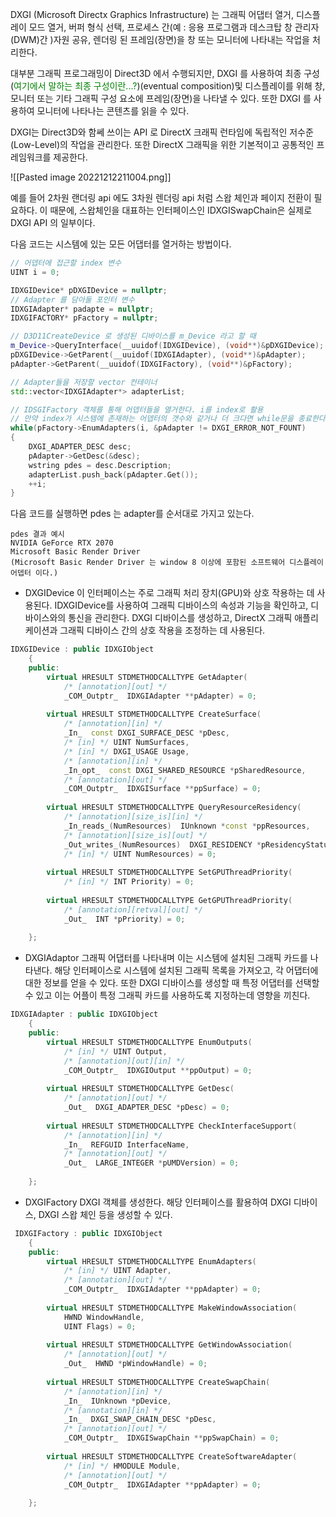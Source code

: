 DXGI (Microsoft Directx Graphics Infrastructure) 는 그래픽 어댑터 열거, 디스플레이 모드 열거, 버퍼 형식 선택, 프로세스 간(예 : 응용 프로그램과 데스크탑 창 관리자(DWM)간 )자원 공유, 렌더링 된 프레임(장면)을 창 또는 모니터에 나타내는 작업을 처리한다.

대부분 그래픽 프로그래밍이 Direct3D 에서 수행되지만, DXGI 를 사용하여 최종 구성(<span style="color:green">여기에서 말하는 최종 구성이란...?</span>)(eventual composition)및 디스플레이를 위해 창, 모니터 또는 기타 그래픽 구성 요소에 프레임(장면)을 나타낼 수 있다. 또한 DXGI 를 사용하여 모니터에 나타나는 콘텐츠를 읽을 수 있다.

DXGI는 Direct3D와 함쎄 쓰이는 API 로 DirectX 크래픽 런타임에 독립적인 저수준(Low-Level)의 작업을 관리한다. 또한 DirectX 그래픽을 위한 기본적이고 공통적인 프레임워크를 제공한다. 

![[Pasted image 20221212211004.png]]

예를 들어 2차원 랜더링 api 에도 3차원 렌더링 api 처럼 스왑 체인과 페이지 전환이 필요하다. 이 때문에, 스왑체인을 대표하는 인터페이스인 IDXGISwapChain은 실제로 DXGI API 의 일부이다.

다음 코드는 시스템에 있는 모든 어댑터를 열거하는 방법이다.
```c++
// 어뎁터에 접근할 index 변수
UINT i = 0;

IDXGIDevice* pDXGIDevice = nullptr;
// Adapter 를 담아둘 포인터 변수
IDXGIAdapter* padapte = nullptr;
IDXGIFACTORY* pFactory = nullptr;

// D3D11CreateDevice 로 생성된 디바이스를 m_Device 라고 할 때
m_Device->QueryInterface(__uuidof(IDXGIDevice), (void**)&pDXGIDevice);
pDXGIDevice->GetParent(__uuidof(IDXGIAdapter), (void**)&pAdapter);
pAdapter->GetParent(__uuidof(IDXGIFactory), (void**)&pFactory);

// Adapter들을 저장할 vector 컨테이너
std::vector<IDXGIAdapter*> adapterList;

// IDSGIFactory 객체를 통해 어뎁터들을 열거한다. i를 index로 활용
// 만약 index가 시스템에 존재하는 어뎁터의 갯수와 같거나 더 크다면 while문을 종료한다.
while(pFactory->EnumAdapters(i, &pAdapter != DXGI_ERROR_NOT_FOUNT)
{
	DXGI_ADAPTER_DESC desc;
	pAdapter->GetDesc(&desc);
	wstring pdes = desc.Description;
	adapterList.push_back(pAdapter.Get());
	++i;
}
```

다음 코드를 실행하면 pdes 는 adapter를 순서대로 가지고 있는다.
```
pdes 결과 예시
NVIDIA GeForce RTX 2070
Microsoft Basic Render Driver
(Microsoft Basic Render Driver 는 window 8 이상에 포함된 소프트웨어 디스플레이 어뎁터 이다.)
```

- DXGIDevice
	이 인터페이스는 주로 그래픽 처리 장치(GPU)와 상호 작용하는 데 사용된다. IDXGIDevice를 사용하여 그래픽 디바이스의 속성과 기능을 확인하고, 디바이스와의 통신을 관리한다. DXGI 디바이스를 생성하고, DirectX 그래픽 애플리케이션과 그래픽 디바이스 간의 상호 작용을 조정하는 데 사용된다.
```c++
IDXGIDevice : public IDXGIObject
    {
    public:
        virtual HRESULT STDMETHODCALLTYPE GetAdapter( 
            /* [annotation][out] */ 
            _COM_Outptr_  IDXGIAdapter **pAdapter) = 0;
        
        virtual HRESULT STDMETHODCALLTYPE CreateSurface( 
            /* [annotation][in] */ 
            _In_  const DXGI_SURFACE_DESC *pDesc,
            /* [in] */ UINT NumSurfaces,
            /* [in] */ DXGI_USAGE Usage,
            /* [annotation][in] */ 
            _In_opt_  const DXGI_SHARED_RESOURCE *pSharedResource,
            /* [annotation][out] */ 
            _COM_Outptr_  IDXGISurface **ppSurface) = 0;
        
        virtual HRESULT STDMETHODCALLTYPE QueryResourceResidency( 
            /* [annotation][size_is][in] */ 
            _In_reads_(NumResources)  IUnknown *const *ppResources,
            /* [annotation][size_is][out] */ 
            _Out_writes_(NumResources)  DXGI_RESIDENCY *pResidencyStatus,
            /* [in] */ UINT NumResources) = 0;
        
        virtual HRESULT STDMETHODCALLTYPE SetGPUThreadPriority( 
            /* [in] */ INT Priority) = 0;
        
        virtual HRESULT STDMETHODCALLTYPE GetGPUThreadPriority( 
            /* [annotation][retval][out] */ 
            _Out_  INT *pPriority) = 0;
        
    };
```

- DXGIAdaptor
	그래픽 어댑터를 나타내며 이는 시스템에 설치된 그래픽 카드를 나타낸다. 해당 인터페이스로 시스템에 설치된 그래픽 목록을 가져오고, 각 어댑터에 대한 정보를 얻을 수 있다. 또한 DXGI 디바이스를 생성할 때 특정 어댑터를 선택할 수 있고 이는 어플이 특정 그래픽 카드를 사용하도록 지정하는데 영향을 끼친다.
```c++
IDXGIAdapter : public IDXGIObject
    {
    public:
        virtual HRESULT STDMETHODCALLTYPE EnumOutputs( 
            /* [in] */ UINT Output,
            /* [annotation][out][in] */ 
            _COM_Outptr_  IDXGIOutput **ppOutput) = 0;
        
        virtual HRESULT STDMETHODCALLTYPE GetDesc( 
            /* [annotation][out] */ 
            _Out_  DXGI_ADAPTER_DESC *pDesc) = 0;
        
        virtual HRESULT STDMETHODCALLTYPE CheckInterfaceSupport( 
            /* [annotation][in] */ 
            _In_  REFGUID InterfaceName,
            /* [annotation][out] */ 
            _Out_  LARGE_INTEGER *pUMDVersion) = 0;
        
    };
```

- DXGIFactory
	DXGI 객체를 생성한다. 해당 인터페이스를 활용하여 DXGI 디바이스, DXGI 스왑 체인 등을 생성할 수 있다. 
```c++
 IDXGIFactory : public IDXGIObject
    {
    public:
        virtual HRESULT STDMETHODCALLTYPE EnumAdapters( 
            /* [in] */ UINT Adapter,
            /* [annotation][out] */ 
            _COM_Outptr_  IDXGIAdapter **ppAdapter) = 0;
        
        virtual HRESULT STDMETHODCALLTYPE MakeWindowAssociation( 
            HWND WindowHandle,
            UINT Flags) = 0;
        
        virtual HRESULT STDMETHODCALLTYPE GetWindowAssociation( 
            /* [annotation][out] */ 
            _Out_  HWND *pWindowHandle) = 0;
        
        virtual HRESULT STDMETHODCALLTYPE CreateSwapChain( 
            /* [annotation][in] */ 
            _In_  IUnknown *pDevice,
            /* [annotation][in] */ 
            _In_  DXGI_SWAP_CHAIN_DESC *pDesc,
            /* [annotation][out] */ 
            _COM_Outptr_  IDXGISwapChain **ppSwapChain) = 0;
        
        virtual HRESULT STDMETHODCALLTYPE CreateSoftwareAdapter( 
            /* [in] */ HMODULE Module,
            /* [annotation][out] */ 
            _COM_Outptr_  IDXGIAdapter **ppAdapter) = 0;
        
    };
```